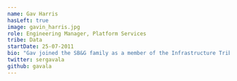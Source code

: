 ```yaml
---
name: Gav Harris
hasLeft: true
image: gavin_harris.jpg
role: Engineering Manager, Platform Services
tribe: Data
startDate: 25-07-2011
bio: "Gav joined the SB&G family as a member of the Infrastructure Tribe, and has a strong desire to automate all the things. He now leads our Platform Services team: has succesfully rolled out Chef across the entire estate, and remains at the forefront of our investment in infrastructure automation."
twitter: sergavala
github: gavala
---
```

